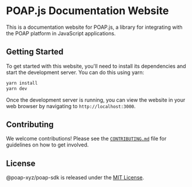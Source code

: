 # POAP.js Documentation Website

This is a documentation website for POAP.js, a library for integrating with the POAP platform in
JavaScript applications.

## Getting Started

To get started with this website, you'll need to install its dependencies and start the development
server. You can do this using yarn:

```bash
yarn install
yarn dev
```

Once the development server is running, you can view the website in your web browser by navigating
to `http://localhost:3000`.

## Contributing

We welcome contributions! Please see the [`CONTRIBUTING.md`](../.github/CONTRIBUTING.md) file for
guidelines on how to get involved.

## License

@poap-xyz/poap-sdk is released under the [MIT License](https://opensource.org/licenses/MIT).
